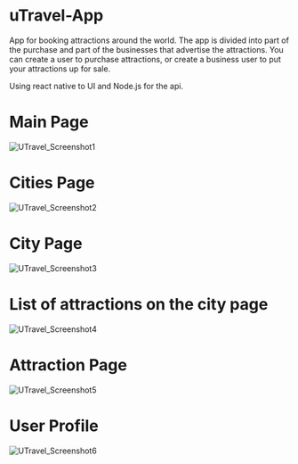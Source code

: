 # uTravel-App
App for booking attractions around the world.
The app is divided into part of the purchase and part of the businesses that advertise the attractions.
You can create a user to purchase attractions, or create a business user to put your attractions up for sale.

Using react native to UI and Node.js for the api.

# Main Page
![UTravel_Screenshot1](https://user-images.githubusercontent.com/59603873/151355147-5ed29c91-b011-4ec3-adf7-1db9e7a5e9ea.jpg)
# Cities Page
![UTravel_Screenshot2](https://user-images.githubusercontent.com/59603873/151355713-f3265e95-56c3-4db7-aeea-41d4f4de6416.jpg)
# City Page
![UTravel_Screenshot3](https://user-images.githubusercontent.com/59603873/151355725-5c0b15bb-5ee5-4081-9fd7-3b00e6b66087.jpg)
# List of attractions on the city page
![UTravel_Screenshot4](https://user-images.githubusercontent.com/59603873/151355732-06947123-b061-441c-8b27-17633e1818ab.jpg)
# Attraction Page
![UTravel_Screenshot5](https://user-images.githubusercontent.com/59603873/151355736-25b923c7-12af-4c53-889c-eec67255cf89.jpg)
# User Profile
![UTravel_Screenshot6](https://user-images.githubusercontent.com/59603873/151355742-740f8360-0c6e-488b-8156-acb1ea34e690.jpg)
